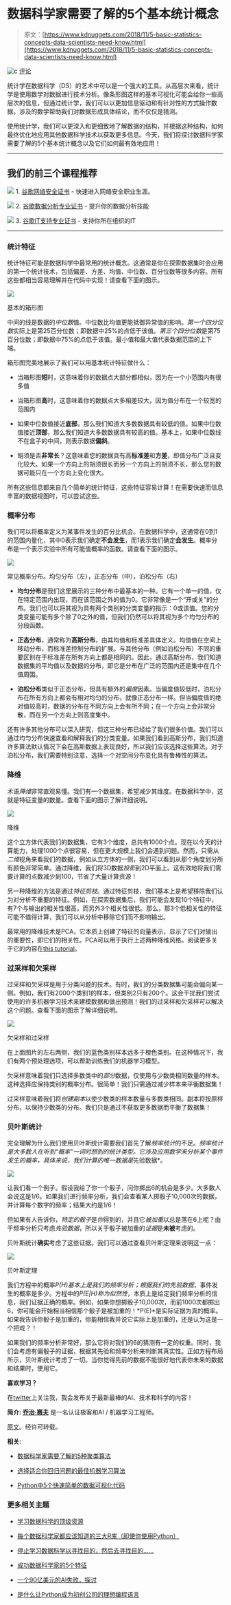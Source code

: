 # 数据科学家需要了解的5个基本统计概念

> 原文：[https://www.kdnuggets.com/2018/11/5-basic-statistics-concepts-data-scientists-need-know.html](https://www.kdnuggets.com/2018/11/5-basic-statistics-concepts-data-scientists-need-know.html)

![c](../Images/3d9c022da2d331bb56691a9617b91b90.png) [评论](#comments)

统计学在数据科学（DS）的艺术中可以是一个强大的工具。从高层次来看，统计学是使用数学对数据进行技术分析。像条形图这样的基本可视化可能会给你一些高层次的信息，但通过统计学，我们可以以更加信息驱动和有针对性的方式操作数据。涉及的数学帮助我们对数据形成具体结论，而不仅仅是猜测。

使用统计学，我们可以更深入和更细致地了解数据的结构，并根据这种结构，如何最终优化地应用其他数据科学技术以获取更多信息。今天，我们将探讨数据科学家需要了解的5个基本统计概念以及它们如何最有效地应用！

* * *

## 我们的前三个课程推荐

![](../Images/0244c01ba9267c002ef39d4907e0b8fb.png) 1\. [谷歌网络安全证书](https://www.kdnuggets.com/google-cybersecurity) - 快速进入网络安全职业生涯。

![](../Images/e225c49c3c91745821c8c0368bf04711.png) 2\. [谷歌数据分析专业证书](https://www.kdnuggets.com/google-data-analytics) - 提升你的数据分析技能

![](../Images/0244c01ba9267c002ef39d4907e0b8fb.png) 3\. [谷歌IT支持专业证书](https://www.kdnuggets.com/google-itsupport) - 支持你所在组织的IT

* * *

### 统计特征

统计特征可能是数据科学中最常用的统计概念。这通常是你在探索数据集时会应用的第一个统计技术，包括偏差、方差、均值、中位数、百分位数等很多内容。所有这些都相当容易理解并在代码中实现！请查看下面的图示。

![](../Images/69e1fd4ac467ceb92445efb5e5f81bb8.png)

基本的箱形图

中间的线是数据的*中位数*值。中位数比均值更能抵御异常值的影响。*第一个四分位数*实际上是第25百分位数；即数据中25%的点低于该值。*第三个四分位数*是第75百分位数；即数据中75%的点低于该值。最小值和最大值代表数据范围的上下端。

箱形图完美地展示了我们可以用基本统计特征做什么：

+   当箱形图**短**时，这意味着你的数据点大部分都相似，因为在一个小范围内有很多值

+   当箱形图**高**时，这意味着你的数据点大多相差较大，因为值分布在一个较宽的范围内

+   如果中位数值接近**底部**，那么我们知道大多数数据具有较低的值。如果中位数值接近**顶部**，那么我们知道大多数数据具有较高的值。基本上，如果中位数线不在盒子的中间，则表示数据**偏斜**。

+   胡须是否**非常长**？这意味着您的数据具有高**标准差**和**方差**，即值分布广泛且变化较大。如果一个方向上的胡须很长而另一个方向上的胡须不长，那么您的数据可能只在一个方向上变化很大。

所有这些信息都来自几个简单的统计特征，这些特征容易计算！在需要快速而信息丰富的数据视图时，可以尝试这些。

### 概率分布

我们可以将概率定义为某事件发生的百分比机会。在数据科学中，这通常在0到1的范围内量化，其中0表示我们确定**不会发生**，而1表示我们确定**会发生**。概率分布是一个表示实验中所有可能值概率的函数。请查看下面的图示。

![](../Images/8b6796113298e263960f658f300656fd.png)

常见概率分布。均匀分布（左），正态分布（中），泊松分布（右）

+   **均匀分布**是我们这里展示的三种分布中最基本的一种。它有一个单一的值，仅在特定范围内出现，而在该范围之外的值为0。它非常像是一个“开或关”的分布。我们也可以将其视为具有两个类别的分类变量的指示：0或该值。您的分类变量可能有多个除了0之外的值，但我们仍然可以将其视为多个均匀分布的分段函数。

+   **正态分布**，通常称为**高斯分布**，由其均值和标准差具体定义。均值值在空间上移动分布，而标准差控制分布的扩展。与其他分布（例如泊松分布）不同的重要区别在于标准差在所有方向上都是相同的。因此，通过高斯分布，我们知道数据集的平均值以及数据的分布，即它是分布在广泛的范围内还是集中在几个值周围。

+   **泊松分布**类似于正态分布，但具有额外的*偏度*因素。当偏度值较低时，泊松分布在所有方向上都会有相对均匀的分布，就像正态分布一样。但当偏度值的绝对值较高时，数据的分布在不同方向上会有所不同；在一个方向上会非常分散，而在另一个方向上则高度集中。

还有许多其他分布可以深入研究，但这三种分布已经给了我们很多价值。我们可以通过均匀分布快速查看和解释我们的分类变量。如果我们看到高斯分布，我们知道许多算法默认情况下会在高斯数据上表现良好，所以我们应该选择这些算法。对于泊松分布，我们需要特别注意，选择一个对空间分布变化具有鲁棒性的算法。

### 降维

术语*降维*非常直观易懂。我们有一个数据集，希望减少其维度。在数据科学中，这就是特征变量的数量。查看下面的图示了解详细说明。

![](../Images/25649e3a06df5e5e2ffb2e505d1d2766.png)

降维

这个立方体代表我们的数据集，它有3个维度，总共有1000个点。现在以今天的计算能力，处理1000个点很容易，但在更大规模上我们会遇到问题。然而，只需从*二维*视角来看我们的数据，例如从立方体的一侧，我们可以看到从那个角度划分所有颜色非常简单。通过降维，我们将3D数据*投影*到2D平面上。这有效地将我们需要计算的点数减少到100，节省了大量计算资源！

另一种降维的方法是通过*特征剪枝*。通过特征剪枝，我们基本上是希望移除我们认为对分析不重要的特征。例如，在探索数据集后，我们可能会发现10个特征中，有7个与输出的相关性很高，而另外3个相关性很低。那么，那3个低相关性的特征可能不值得计算，我们可以从分析中移除它们而不影响输出。

最常用的降维技术是PCA，它本质上创建了特征的向量表示，显示了它们对输出的重要性，即它们的相关性。PCA可以用于执行上述两种降维风格。阅读更多关于它的内容在[this tutorial](https://arxiv.org/pdf/1404.1100.pdf?utm_content=bufferb37df&utm_medium=social&utm_source=facebook.com&utm_campaign=buffer)。

### 过采样和欠采样

过采样和欠采样是用于分类问题的技术。有时，我们的分类数据集可能会偏向某一侧。例如，我们有2000个类别1的样本，但类别2只有200个。这会干扰我们尝试使用的许多机器学习技术来建模数据和做出预测！我们的过采样和欠采样可以解决这个问题。查看下面的图示了解详细说明。

![](../Images/2d7a64fc17b95c412da66c90a535224b.png)

欠采样和过采样

在上面图片的左右两侧，我们的蓝色类别样本远多于橙色类别。在这种情况下，我们有两个预处理选项，可以帮助训练我们的机器学习模型。

欠采样意味着我们只选择多数类中的*部分*数据，仅使用与少数类相同数量的样本。这种选择应保持类别的概率分布。很简单！我们只需通过减少样本来平衡数据集！

过采样意味着我们将*创建副本*以使少数类的样本数量与多数类相同。副本将按原样分布，以保持少数类的分布。我们只是通过不获取更多数据而平衡了数据集！

### 贝叶斯统计

完全理解为什么我们使用贝叶斯统计需要我们首先了解*频率统计*的不足。*频率统计是大多数人在听到“概率”一词时想到的统计类型。它涉及应用数学来分析某个事件发生的概率，具体来说，我们计算的唯一数据是*先验数据*。

![](../Images/8929835e132e5bf90567b99bd0f2d35d.png)

让我们看一个例子。假设我给了你一个骰子，问你掷出6的机会是多少。大多数人会说这是1/6。如果我们进行频率分析，我们会查看某人掷骰子10,000次的数据，并计算每个数字的频率；结果大约是1/6！

但如果有人告诉你，*特定的骰子*是*你*得到的，并且它*被加重*以总是落在6上呢？由于频率分析只考虑*先验数据*，所以关于骰子被加重的*证据*是**未被**考虑的。

贝叶斯统计**确实**考虑了这些证据。我们可以通过查看贝叶斯定理来说明这一点：

![](../Images/c7047078e0c6c87ed55b5686709433e1.png)

贝叶斯定理

我们方程中的概率*P(H)*基本上是我们的频率分析；根据我们的*先验数据*，事件发生的概率是多少。方程中的*P(E|H)*称为*似然性*，本质上是给定我们频率分析的信息，我们证据正确的概率。例如，如果你想掷骰子10,000次，而前1000次都掷出6，你可能会开始相当相信那个骰子是被加重的！*P(E)*是实际证据为真的概率。如果我告诉你骰子是加重的，你能相信我并说它实际上是加重的，还是认为这是一个把戏？！

如果我们的频率分析非常好，那么它将对我们的6的猜测有一定的权重。同时，我们会考虑有偏骰子的证据，根据其先验和频率分析来判断其真实性。正如方程布局所示，贝叶斯统计考虑了一切。当你觉得先前的数据不能很好地代表你未来的数据和结果时，使用它。

**喜欢学习？**

在[twitter](https://twitter.com/GeorgeSeif94)上关注我，我会发布关于最新最棒的AI、技术和科学的内容！

**简介: [乔治·赛夫](https://towardsdatascience.com/@george.seif94)** 是一名认证极客和AI / 机器学习工程师。

[原文](https://towardsdatascience.com/the-5-basic-statistics-concepts-data-scientists-need-to-know-2c96740377ae)。经许可转载。

**相关:**

+   [数据科学家需要了解的5种聚类算法](/2018/06/5-clustering-algorithms-data-scientists-need-know.html)

+   [选择适合你回归问题的最佳机器学习算法](/2018/08/selecting-best-machine-learning-algorithm-regression-problem.html)

+   [Python中5个快速简单的数据可视化代码](/2018/07/5-quick-easy-data-visualizations-python-code.html)

### 更多相关主题

+   [学习数据科学的顶级资源](https://www.kdnuggets.com/2021/12/springboard-top-resources-learn-data-science-statistics.html)

+   [每个数据科学家都应该知道的三大R库（即使你使用Python）](https://www.kdnuggets.com/2021/12/three-r-libraries-every-data-scientist-know-even-python.html)

+   [停止学习数据科学以寻找目的，然后去寻找目的……](https://www.kdnuggets.com/2021/12/stop-learning-data-science-find-purpose.html)

+   [成功数据科学家的5个特征](https://www.kdnuggets.com/2021/12/5-characteristics-successful-data-scientist.html)

+   [一个90亿美元的AI失败，探讨](https://www.kdnuggets.com/2021/12/9b-ai-failure-examined.html)

+   [是什么让Python成为初创公司的理想编程语言](https://www.kdnuggets.com/2021/12/makes-python-ideal-programming-language-startups.html)
